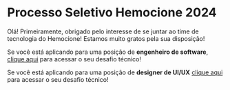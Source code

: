 # Processo Seletivo Hemocione 2024

Olá! Primeiramente, obrigado pelo interesse de se juntar ao time de tecnologia do Hemocione! Estamos muito gratos pela sua disposição!

Se você está aplicando para uma posição de **engenheiro de software**, [clique aqui](/software-engineers/README.md) para acessar o seu desafio técnico!

Se você está aplicando para uma posição de **designer de UI/UX** [clique aqui](/designers/README.md) para acessar o seu desafio técnico!